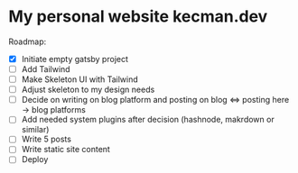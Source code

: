 # My personal website kecman.dev

Roadmap:
- [x] Initiate empty gatsby project
- [ ] Add Tailwind
- [ ] Make Skeleton UI with Tailwind
- [ ] Adjust skeleton to my design needs
- [ ] Decide on writing on blog platform and posting on blog <=> posting here -> blog platforms
- [ ] Add needed system plugins after decision (hashnode, makrdown or similar)
- [ ] Write 5 posts
- [ ] Write static site content
- [ ] Deploy 